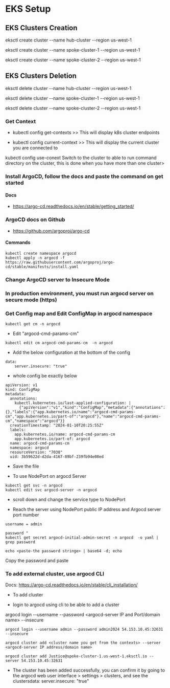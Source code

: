 # EKS Setup

## EKS Clusters Creation

eksctl create cluster --name hub-cluster --region us-west-1

eksctl create cluster --name spoke-cluster-1 --region us-west-1

eksctl create cluster --name spoke-cluster-2 --region us-west-1

## EKS Clusters Deletion

eksctl delete cluster --name hub-cluster --region us-west-1

eksctl delete cluster --name spoke-cluster-1 --region us-west-1

eksctl delete cluster --name spoke-cluster-2 --region us-west-1

### Get Context

- kubectl config get-contexts >> This will display k8s cluster endpoints

- kubectl config current-context >> This will display the current cluster you are connected to

kubectl config use-conext <cluster-name>  Switch to the cluster to able to run command directory on the cluster, this is done when you have more than one cluster>

### Install ArgoCD, follow the docs and paste the command on get started

#### Docs

- https://argo-cd.readthedocs.io/en/stable/getting_started/


### ArgoCD docs on Github

- https://github.com/argoproj/argo-cd

#### Commands
```
kubectl create namespace argocd
kubectl apply -n argocd -f https://raw.githubusercontent.com/argoproj/argo-cd/stable/manifests/install.yaml
```

### Change ArgoCD server to Insecure Mode

### In production environment, you must run argocd server on secure mode (https)

### Get Config map and Edit ConfigMap in argocd namespace

```
kubectl get cm -n argocd
```

- Edit "argocd-cmd-params-cm" 

```
kubectl edit cm argocd-cmd-params-cm  -n argocd
```
- Add the below configuration at the bottom of the config

```
data:
    server.insecure: "true"
```
- whole config be exactly below

```
apiVersion: v1
kind: ConfigMap
metadata:
  annotations:
    kubectl.kubernetes.io/last-applied-configuration: |
      {"apiVersion":"v1","kind":"ConfigMap","metadata":{"annotations":{},"labels":{"app.kubernetes.io/name":"argocd-cmd-params-cm","app.kubernetes.io/part-of":"argocd"},"name":"argocd-cmd-params-cm","namespace":"argocd"}}
  creationTimestamp: "2024-01-10T20:25:55Z"
  labels:
    app.kubernetes.io/name: argocd-cmd-params-cm
    app.kubernetes.io/part-of: argocd
  name: argocd-cmd-params-cm
  namespace: argocd
  resourceVersion: "7038"
  uid: 3b59622d-d2da-4167-89bf-239fb94e08ed
```

- Save the file

- To use NodePort on argocd Server

```
kubectl get svc -n argocd
kubectl edit svc argocd-server -n argocd
```

- scroll down and change the service type to NodePort

- Reach the server using NodePort public IP address and Argocd server port number

```
username = admin

password "
kubectl get secret argocd-initial-admin-secret -n argocd  -o yaml | grep password

echo <paste-the password stringe> | base64 -d; echo

```
Copy the password and paste

### To add external cluster, use argocd CLI

Docs: https://argo-cd.readthedocs.io/en/stable/cli_installation/

- To add cluster 

- login to argocd using cli to be able to add a cluster

argocd login --username <username> --password <password> <argocd-server IP and Port/domain name> --insecure
```
argocd login --username admin --password admin2024 54.153.10.45:32631 --insecure

argocd cluster add <cluster name you get from the contexts> --server <argocd-server IP address/domain name>

argocd cluster add Justice@spoke-cluster-1.us-west-1.eksctl.io --server 54.153.10.45:32631
```

- The cluster has been added successfully, you can confirm it by going to the  argocd web user interface > settings > clusters, and see the clustersdata:
    server.insecure: "true"
